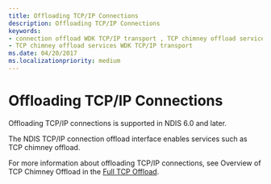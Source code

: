 ```yaml
---
title: Offloading TCP/IP Connections
description: Offloading TCP/IP Connections
keywords:
- connection offload WDK TCP/IP transport , TCP chimney offload services
- TCP chimney offload services WDK TCP/IP transport
ms.date: 04/20/2017
ms.localizationpriority: medium
---
```


# Offloading TCP/IP Connections





Offloading TCP/IP connections is supported in NDIS 6.0 and later.

The NDIS TCP/IP connection offload interface enables services such as TCP chimney offload.

For more information about offloading TCP/IP connections, see Overview of TCP Chimney Offload in the [Full TCP Offload](full-tcp-offload.md).

 

 





